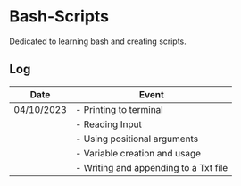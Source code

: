 # Bash-Scripts
Dedicated to learning bash  and creating scripts.



## Log
|Date| Event| 
|--- | --- |
|04/10/2023 | - Printing to terminal | 
| |- Reading Input  | 
|| - Using positional arguments| 
||- Variable  creation and usage  | 
||- Writing and appending to a Txt file | 





